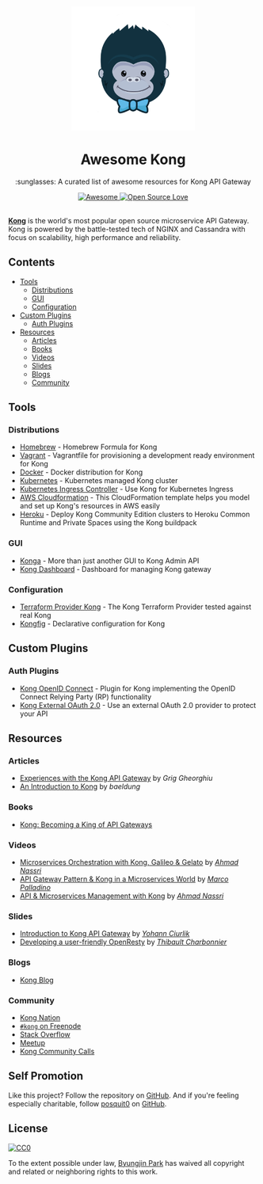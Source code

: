 <div align="center">
  <a href="https://github.com/posquit0/awesome-kong" title="Awesome Kong">
    <img width="250" src="media/kong.png" alt="Awesome Kong">
  </a>
  <br />
  <h1>Awesome Kong</h1>
</div>

<p align="center">
  :sunglasses: A curated list of awesome resources for Kong API Gateway
</p>

<div align="center">
  <a href="https://awesome.re">
		<img src="https://awesome.re/badge.svg" alt="Awesome">
	</a>
  <a href="https://github.com/ellerbrock/open-source-badge/">
    <img alt="Open Source Love" src="https://badges.frapsoft.com/os/v1/open-source.svg?v=103" />
  </a>
</div>

<br />

**[Kong](https://konghq.com/)** is the world's most popular open source microservice API Gateway. Kong is powered by the battle-tested tech of NGINX and Cassandra with focus on scalability, high performance and reliability.


## Contents

* [Tools](#tools)
  * [Distributions](#distributions)
  * [GUI](#gui)
  * [Configuration](#configuration)
* [Custom Plugins](#custom-plugins)
  * [Auth Plugins](#auth-plugins)
* [Resources](#resources)
  * [Articles](#articles)
  * [Books](#books)
  * [Videos](#videos)
  * [Slides](#slides)
  * [Blogs](#blogs)
  * [Community](#community)


## Tools

### Distributions

- [Homebrew](https://github.com/Kong/homebrew-kong) - Homebrew Formula for Kong
- [Vagrant](https://github.com/Kong/kong-vagrant) - Vagrantfile for provisioning a development ready environment for Kong
- [Docker](https://github.com/Kong/docker-kong) - Docker distribution for Kong
- [Kubernetes](https://github.com/Kong/kong-dist-kubernetes) - Kubernetes managed Kong cluster
- [Kubernetes Ingress Controller](https://github.com/Kong/kubernetes-ingress-controller) - Use Kong for Kubernetes Ingress
- [AWS Cloudformation](https://github.com/Kong/kong-dist-cloudformation) - This CloudFormation template helps you model and set up Kong's resources in AWS easily
- [Heroku](https://github.com/heroku/heroku-kong) - Deploy Kong Community Edition clusters to Heroku Common Runtime and Private Spaces using the Kong buildpack

### GUI

- [Konga](https://github.com/pantsel/konga) - More than just another GUI to Kong Admin API
- [Kong Dashboard](https://github.com/PGBI/kong-dashboard) - Dashboard for managing Kong gateway

### Configuration

- [Terraform Provider Kong](https://github.com/kevholditch/terraform-provider-kong) - The Kong Terraform Provider tested against real Kong
- [Kongfig](https://github.com/mybuilder/kongfig) - Declarative configuration for Kong


## Custom Plugins

### Auth Plugins

- [Kong OpenID Connect](https://github.com/nokia/kong-oidc) - Plugin for Kong implementing the OpenID Connect Relying Party (RP) functionality
- [Kong External OAuth 2.0](https://github.com/mogui/kong-external-oauth) - Use an external OAuth 2.0 provider to protect your API


## Resources

### Articles

- [Experiences with the Kong API Gateway](https://blog.cloudboost.io/experiences-with-the-kong-api-gateway-2e2d786b4d00) by *Grig Gheorghiu*
- [An Introduction to Kong](https://www.baeldung.com/kong) by *baeldung*

### Books

- [Kong: Becoming a King of API Gateways](https://bleedingedgepress.com/product/kong-becoming-king-api-gateways/)

### Videos

- [Microservices Orchestration with Kong, Galileo & Gelato](https://www.youtube.com/watch?v=brsIQgafg-c) by *[Ahmad Nassri](https://github.com/ahmadnassri)*
- [API Gateway Pattern & Kong in a Microservices World](https://www.youtube.com/watch?v=OUUiS28hZuw) by *[Marco Palladino](https://github.com/subnetmarco)*
- [API & Microservices Management with Kong](https://www.youtube.com/watch?v=S6CeWL2qvl4) by *[Ahmad Nassri](https://github.com/ahmadnassri)*

### Slides

- [Introduction to Kong API Gateway](https://www.slideshare.net/spawnrider/introduction-to-kong-api-gateway) by *[Yohann Ciurlik](https://github.com/spawnrider)*
- [Developing a user-friendly OpenResty](https://www.slideshare.net/ThibaultCharbonnier/developing-a-userfriendly-openresty-application) by *[Thibault Charbonnier](https://github.com/thibaultcha)*

### Blogs

- [Kong Blog](https://konghq.com/blog/)

### Community

- [Kong Nation](https://discuss.konghq.com/)
- [`#kong` on Freenode](http://webchat.freenode.net/?channels=kong)
- [Stack Overflow](https://stackoverflow.com/questions/tagged/kong)
- [Meetup](https://www.meetup.com/topics/kong/all/)
- [Kong Community Calls](https://docs.google.com/document/d/1heIynPTVcHn13BXMJO0KiOr8bTmbhzVxJe5yajp4Xz4)


## Self Promotion

Like this project? Follow the repository on [GitHub](https://github.com/posquit0/awesome-kong). And if you're feeling especially charitable, follow [posquit0](https://posquit0.com) on [GitHub](https://github.com/posquit0).


## License

[![CC0](http://mirrors.creativecommons.org/presskit/buttons/88x31/svg/cc-zero.svg)](https://creativecommons.org/publicdomain/zero/1.0/)

To the extent possible under law, [Byungjin Park](http://www.posquit0.com) has waived all copyright and related or neighboring rights to this work.
